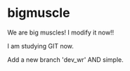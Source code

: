 # bigmuscle
We are big muscles!
I modify it now!!

I am studying GIT now.

Add a new branch 'dev_wr' AND simple.
